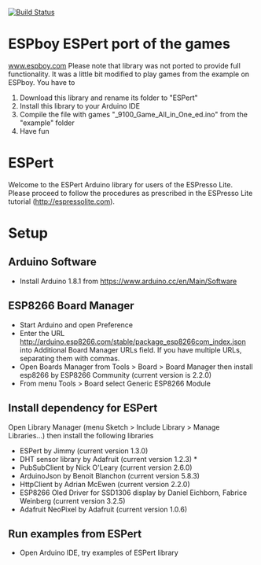 [![Build Status](https://travis-ci.org/JimmySoftware/ESPert.svg?branch=master)](https://travis-ci.org/JimmySoftware/ESPert)

# ESPboy ESPert port of the games

www.espboy.com
Please note that library was not ported to provide full functionality.
It was a little bit modified to play games from the example on ESPboy.
You have to
1. Download this library and rename its folder to "ESPert"
2. Install this library to your Arduino IDE
3. Compile the file with games "_9100_Game_All_in_One_ed.ino" from the "example" folder
4. Have fun


# ESPert
Welcome to the ESPert Arduino library for users of the ESPresso Lite.
Please proceed to follow the procedures as prescribed in the ESPresso Lite tutorial (http://espressolite.com).

# Setup
## Arduino Software
- Install Arduino 1.8.1 from https://www.arduino.cc/en/Main/Software

## ESP8266 Board Manager
- Start Arduino and open Preference
- Enter the URL http://arduino.esp8266.com/stable/package_esp8266com_index.json into Additional Board Manager URLs field. If you have multiple URLs, separating them with commas.
- Open Boards Manager from Tools > Board > Board Manager then install esp8266 by ESP8266 Community (current version is 2.2.0)
- From menu Tools > Board select Generic ESP8266 Module

## Install dependency for ESPert
Open Library Manager (menu Sketch > Include Library > Manage Libraries…) then install the following libraries
- ESPert by Jimmy (current version 1.3.0)
- DHT sensor library by Adafruit (current version 1.2.3) *
- PubSubClient by Nick O'Leary (current version 2.6.0)
- ArduinoJson by Benoit Blanchon (current version 5.8.3) 
- HttpClient by Adrian McEwen (current version 2.2.0)
- ESP8266 Oled Driver for SSD1306 display by Daniel Eichborn, Fabrice Weinberg (current version 3.2.5) 
- Adafruit NeoPixel by Adafruit (current version 1.0.6) 

## Run examples from ESPert
- Open Arduino IDE, try examples of ESPert library

